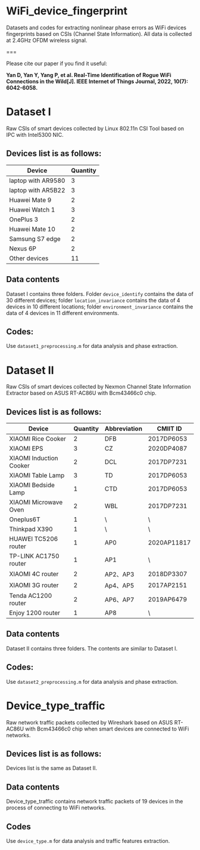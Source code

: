 # WiFi_device_fingerprint
Datasets and codes for extracting nonlinear phase errors as WiFi devices fingerprints based on CSIs (Channel State Information). All data is collected at 2.4GHz OFDM wireless signal.

===

Please cite our paper if you find it useful:

**Yan D, Yan Y, Yang P, et al. Real-Time Identification of Rogue WiFi Connections in the Wild[J]. IEEE Internet of Things Journal, 2022, 10(7): 6042-6058.**

Dataset I
===
Raw CSIs of smart devices collected by Linux 802.11n CSI Tool based on IPC with Intel5300 NIC.

Devices list is as follows: 
---
|        Device      |Quantity|
|--------------------|--------|
| laptop with AR9580 |   3    |
| laptop with AR5B22 |   3    |
|   Huawei Mate 9    |   2    |
|   Huawei Watch 1   |   3    |
|     OnePlus 3      |   2    |
|   Huawei Mate 10   |   2    |
|   Samsung S7 edge  |   2    |
|      Nexus 6P      |   2    |
|    Other devices   |   11   |

Data contents
---
Dataset I contains three folders. Folder ``device_identify`` contains the data of 30 different devices; folder ``location_invariance`` contains the data of 4 devices in 10 different locations; folder ``environment_invariance`` contains the data of 4 devices in 11 different environments.

Codes:
---
Use ``dataset1_preprocessing.m`` for data analysis and phase extraction.

Dataset II
===
Raw CSIs of smart devices collected by Nexmon Channel State Information Extractor based on ASUS RT-AC86U with Bcm43466c0 chip.

Devices list is as follows: 
---
|        Device          |Quantity|Abbreviation|  CMIIT ID |
|------------------------|--------|------------|-----------|
|   XIAOMI Rice Cooker   |   2    |     DFB    | 2017DP6053|
|       XIAOMI EPS       |   3    |     CZ     | 2020DP4087|
| XIAOMI Induction Cooker|   2    |     DCL    | 2017DP7231|
|    XIAOMI Table Lamp   |   3    |     TD     | 2017DP6053|
|  XIAOMI Bedside Lamp   |   1    |     CTD    | 2017DP6053|
|  XIAOMI Microwave Oven |   2    |     WBL    | 2017DP7231|
|       Oneplus6T        |   1    |     \      |     \     |
|     Thinkpad X390      |   1    |     \      |     \     |
|  HUAWEI TC5206 router  |   1    |     AP0    |2020AP11817|
|  TP-LINK AC1750 router |   1    |     AP1    |     \     |
|     XIAOMI 4C router   |   2    |  AP2、AP3  |2018DP3307 |
|     XIAOMI 3G router   |   2    |  Ap4、AP5  |2017AP2151 |
|  Tenda AC1200 router   |   2    |  AP6、AP7  |2019AP6479 |
|    Enjoy 1200 router   |   1    |     AP8    |     \     |

Data contents
---
Dataset II contains three folders. The contents are similar to Dataset I.

Codes:
---
Use ``dataset2_preprocessing.m`` for data analysis and phase extraction.

Device_type_traffic
===
Raw network traffic packets collected by Wireshark based on ASUS RT-AC86U with Bcm43466c0 chip when smart devices are connected to WiFi networks.


Devices list is as follows: 
---
Devices list is the same as Dataset II.

Data contents
---
Device_type_traffic contains network traffic packets of 19 devices in the process of connecting to WiFi networks.

Codes
---
Use ``device_type.m`` for data analysis and traffic features extraction.

